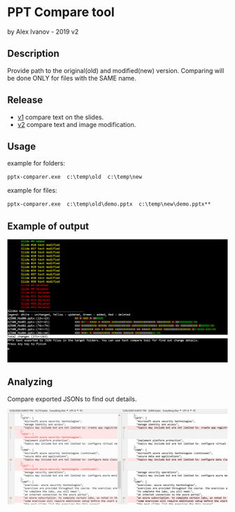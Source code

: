 # PPT Compare tool
                
by Alex Ivanov - 2019 v2

## Description
Provide path to the original(old) and modified(new) version.
Comparing will be done ONLY for files with the SAME name.

## Release

- [v1](/Release/PPT-Comparer_v1.zip) compare text on the slides.
- [v2](/Release/PPT-Comparer_v2.zip) compare text and image modification.

## Usage
example for folders: 

```cmd
pptx-comparer.exe  c:\temp\old  c:\temp\new
```
example for files: 

```cmd
pptx-comparer.exe  c:\temp\old\demo.pptx  c:\temp\new\demo.pptx**
```

## Example of output

![RUN](run.png)

## Analyzing

Compare exported JSONs to find out details.

![Compare](compare.png)